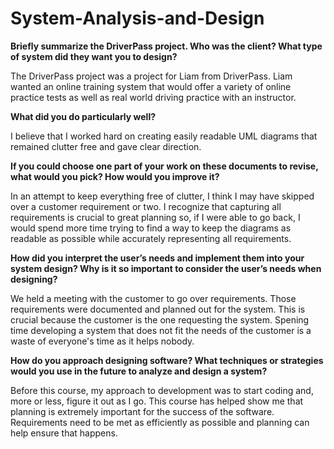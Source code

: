 # System-Analysis-and-Design

**Briefly summarize the DriverPass project. Who was the client? What type of system did they want you to design?**

The DriverPass project was a project for Liam from DriverPass. Liam wanted an online training system that would offer a variety of online practice tests as well as real world driving practice with an instructor.

**What did you do particularly well?**

I believe that I worked hard on creating easily readable UML diagrams that remained clutter free and gave clear direction.

**If you could choose one part of your work on these documents to revise, what would you pick? How would you improve it?**

In an attempt to keep everything free of clutter, I think I may have skipped over a customer requirement or two. I recognize that capturing all requirements is crucial to great planning so, if I were able to go back, I would spend more time trying to find a way to keep the diagrams as readable as possible while accurately representing all requirements.

**How did you interpret the user’s needs and implement them into your system design? Why is it so important to consider the user’s needs when designing?**

We held a meeting with the customer to go over requirements. Those requirements were documented and planned out for the system. This is crucial because the customer is the one requesting the system. Spening time developing a system that does not fit the needs of the customer is a waste of everyone's time as it helps nobody. 

**How do you approach designing software? What techniques or strategies would you use in the future to analyze and design a system?**

Before this course, my approach to development was to start coding and, more or less, figure it out as I go. This course has helped show me that planning is extremely important for the success of the software. Requirements need to be met as efficiently as possible and planning can help ensure that happens.

